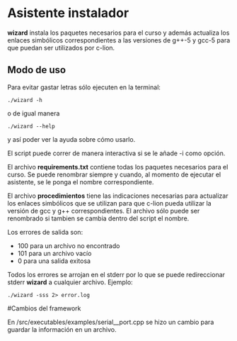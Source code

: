 
# Asistente instalador

**wizard** instala los paquetes necesarios para el curso y además actualiza los enlaces simbólicos
correspondientes a las versiones de g++-5 y gcc-5 para que puedan ser utilizados por c-lion.


## Modo de uso

Para evitar gastar letras sólo ejecuten en la terminal:

```shell
./wizard -h
```

o de igual manera

```shell
./wizard --help
```

y así poder ver la ayuda sobre cómo usarlo.

El script puede correr de manera interactiva si se le añade -i como opción.

El archivo **requirements.txt** contiene todas los paquetes necesarios para el curso. Se puede renombrar siempre y cuando, al momento de ejecutar el asistente, se le ponga el nombre correspondiente.

El archivo **procedimientos** tiene las indicaciones necesarias para actualizar los enlaces simbólicos que se utilizan para que c-lion pueda utilizar la versión de gcc y g++ correspondientes. El archivo sólo puede ser renombrado si tambien se cambia dentro del script el nombre.

Los errores de salida son:

* 100 para un archivo no encontrado
* 101 para un archivo vacío
* 0 para una salida exitosa

Todos los errores se arrojan en el stderr por lo que se puede redireccionar stderr **wizard** a cualquier archivo.
Ejemplo:


```shell
./wizard -sss 2> error.log
```

#Cambios del framework

En /src/executables/examples/serial__port.cpp se hizo un cambio para guardar la información en un archivo.
